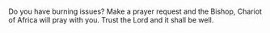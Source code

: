 <div class="col-12 col-sm-12 col-lg-4">
  <br><br><br><br><br><br>
  <p>Do you have burning issues? Make a prayer request and the Bishop, Chariot of Africa will pray with you. Trust the Lord and it shall be well.</p>
  </div>
